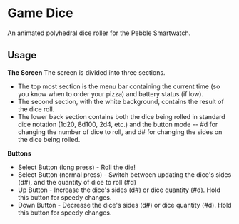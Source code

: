 Game Dice
=========

An animated polyhedral dice roller for the Pebble Smartwatch.

Usage
-----
**The Screen**
The screen is divided into three sections. 
* The top most section is the menu bar containing the current time (so you know when to order your pizza) and battery status (if low). 
* The second section, with the white background, contains the result of the dice roll. 
* The lower back section contains both the dice being rolled in standard dice notation (1d20, 8d100, 2d4, etc.) and the button mode -- #d for changing the number of dice to roll, and d# for changing the sides on the dice being rolled.


**Buttons**
* Select Button (long press) - Roll the die!
* Select Button (normal press) - Switch between updating the dice's sides (d#), and the quantity of dice to roll (#d)
* Up Button - Increase the dice's sides (d#) or dice quantity (#d). Hold this button for speedy changes.
* Down Button - Decrease the dice's sides (d#) or dice quantity (#d). Hold this button for speedy changes.